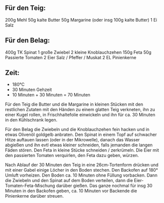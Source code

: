 ## Für den Teig:
200g  Mehl
50g   kalte Butter
50g   Margarine (oder insg 100g kalte Butter)
1     Ei
      Salz

## Für den Belag:
400g  TK Spinat
1     große Zwiebel
2     kleine Knoblauchzehen
150g  Feta
50g   Passierte Tomaten
2     Eier
      Salz / Pfeffer / Muskat
2 EL  Pinienkerne

## Zeit:
 * 180°C
 * 30 Minuten Gehzeit
 * 10 Minuten + 30 Minuten
 = 70 Minuten


Für den Teig die Butter und die Margarine in kleinen Stücken mit den restlichen Zutaten mit den Händen zu einem glatten Teig verkneten, 
ihn zu einer Kugel rollen, in Frischhaltefolie einwickeln und ihn für ca. 30 Minuten in den Kühlschrank legen.

Für den Belag die Zwiebeln und die Knoblauchzehen fein hacken und in etwas Olivenöl goldgelb anbraten.
Den Spinat in einem Topf auf schwacher Hitze auftauen lassen (oder in der Mikrowelle), 
danach das Wasser abgießen und ihn evtl etwas kleiner schneiden, falls jemanden die langen Fäden stören.
Den Feta in kleine Stücke schneiden / zerkrümeln. 
Die Eier mit den passierten Tomaten verquirlen, den Feta dazu geben, würzen.

Nach Ablauf der 30 Minuten den Teig in eine 26cm-Tortenform drücken und mit einer Gabel einige Löcher in den Boden stechen.
Den Backofen auf 180° Umluft vorheizen. Den Boden ca. 10 Minuten ohne Füllung vorbacken.
Dann die Zwiebeln und den Spinat auf dem Boden verteilen, dann die Eier-Tomaten-Feta-Mischung darüber gießen.
Das ganze nochmal für insg 30 Minuten in den Backofen geben, ca. 10 Minuten vor Backende die Pinienkerne darüber streuen.
